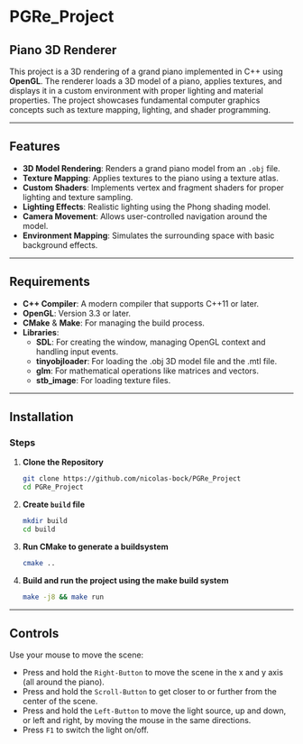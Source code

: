 # PGRe_Project
## Piano 3D Renderer

This project is a 3D rendering of a grand piano implemented in C++ using **OpenGL**. The renderer loads a 3D model of a piano, applies textures, and displays it in a custom environment with proper lighting and material properties. The project showcases fundamental computer graphics concepts such as texture mapping, lighting, and shader programming.

---

## Features

- **3D Model Rendering**: Renders a grand piano model from an `.obj` file.
- **Texture Mapping**: Applies textures to the piano using a texture atlas.
- **Custom Shaders**: Implements vertex and fragment shaders for proper lighting and texture sampling.
- **Lighting Effects**: Realistic lighting using the Phong shading model.
- **Camera Movement**: Allows user-controlled navigation around the model.
- **Environment Mapping**: Simulates the surrounding space with basic background effects.

---

## Requirements

- **C++ Compiler**: A modern compiler that supports C++11 or later.
- **OpenGL**: Version 3.3 or later.
- **CMake** & **Make**: For managing the build process.
- **Libraries**:
  - **SDL**: For creating the window, managing OpenGL context and handling input events.
  - **tinyobjloader**: For loading the .obj 3D model file and the .mtl file.
  - **glm**: For mathematical operations like matrices and vectors.
  - **stb_image**: For loading texture files.

---

## Installation
### Steps
1. **Clone the Repository**
   ```bash
   git clone https://github.com/nicolas-bock/PGRe_Project
   cd PGRe_Project
   ```

2. **Create ``build`` file**
   ```bash
   mkdir build
   cd build
   ```

3. **Run CMake to generate a buildsystem**
   ```bash
   cmake ..
   ```

5. **Build and run the project using the make build system**
   ```bash
   make -j8 && make run
   ```

---

## Controls
Use your mouse to move the scene:
* Press and hold the ``Right-Button`` to move the scene in the x and y axis (all around the piano).
* Press and hold the ``Scroll-Button`` to get closer to or further from the center of the scene.
* Press and hold the ``Left-Button`` to move the light source, up and down, or left and right, by moving the mouse in the same directions.
* Press ``F1`` to switch the light on/off.
